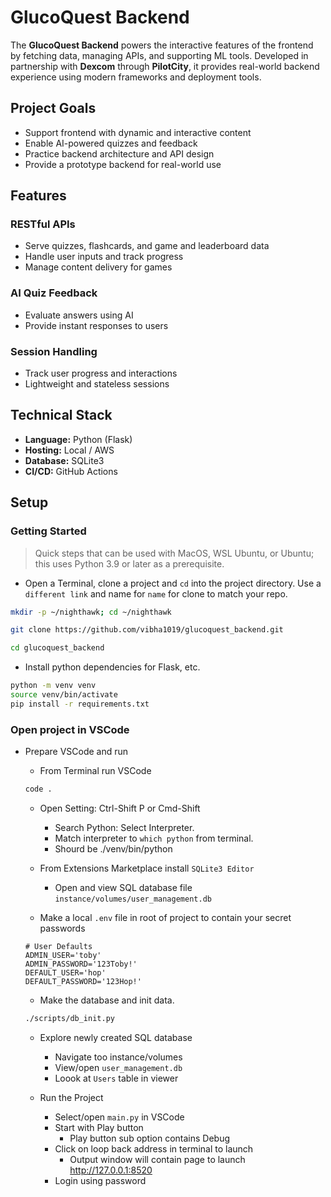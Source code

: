 # GlucoQuest Backend

The **GlucoQuest Backend** powers the interactive features of the frontend by fetching data, managing APIs, and supporting ML tools. Developed in partnership with **Dexcom** through **PilotCity**, it provides real-world backend experience using modern frameworks and deployment tools.

## Project Goals

- Support frontend with dynamic and interactive content
- Enable AI-powered quizzes and feedback
- Practice backend architecture and API design
- Provide a prototype backend for real-world use

## Features

### RESTful APIs
- Serve quizzes, flashcards, and game and leaderboard data
- Handle user inputs and track progress
- Manage content delivery for games

### AI Quiz Feedback
- Evaluate answers using AI
- Provide instant responses to users

### Session Handling
- Track user progress and interactions
- Lightweight and stateless sessions

## Technical Stack

- **Language:** Python (Flask)
- **Hosting:** Local / AWS
- **Database:** SQLite3
- **CI/CD:** GitHub Actions

## Setup

### Getting Started

> Quick steps that can be used with MacOS, WSL Ubuntu, or Ubuntu; this uses Python 3.9 or later as a prerequisite.

- Open a Terminal, clone a project and `cd` into the project directory.  Use a `different link` and name for `name` for clone to match your repo.

```bash
mkdir -p ~/nighthawk; cd ~/nighthawk

git clone https://github.com/vibha1019/glucoquest_backend.git

cd glucoquest_backend
```

- Install python dependencies for Flask, etc.

```bash
python -m venv venv
source venv/bin/activate
pip install -r requirements.txt
```

### Open project in VSCode

- Prepare VSCode and run
  - From Terminal run VSCode

  ```bash
  code .
  ```

  - Open Setting: Ctrl-Shift P or Cmd-Shift
    - Search Python: Select Interpreter.
    - Match interpreter to `which python` from terminal.
    - Shourd be ./venv/bin/python

  - From Extensions Marketplace install `SQLite3 Editor`
    - Open and view SQL database file `instance/volumes/user_management.db`

  - Make a local `.env` file in root of project to contain your secret passwords

  ```shell
  # User Defaults
  ADMIN_USER='toby'
  ADMIN_PASSWORD='123Toby!'
  DEFAULT_USER='hop'
  DEFAULT_PASSWORD='123Hop!'
  ```

  - Make the database and init data.
  
  ```bash
  ./scripts/db_init.py
  ```

  - Explore newly created SQL database
    - Navigate too instance/volumes
    - View/open `user_management.db`
    - Loook at `Users` table in viewer

  - Run the Project
    - Select/open `main.py` in VSCode
    - Start with Play button
      - Play button sub option contains Debug
    - Click on loop back address in terminal to launch
      - Output window will contain page to launch http://127.0.0.1:8520
    - Login using password
